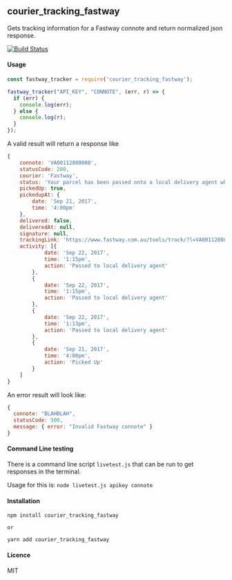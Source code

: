 ##  courier_tracking_fastway

Gets tracking information for a Fastway connote and return normalized json response.

[![Build Status](https://travis-ci.org/robzolkos/courier_tracking_fastway.svg?branch=master)](https://travis-ci.org/robzolkos/courier_tracking_fastway)

#### Usage

```javascript
const fastway_tracker = require('courier_tracking_fastway');

fastway_tracker("API_KEY", "CONNOTE", (err, r) => {
  if (err) {
    console.log(err);
  } else {
    console.log(r);
  }
});

```

A valid result will return a response like

```javascript
{
    connote: 'VA00112800000',
    statusCode: 200,
    courier: 'Fastway',
    status: 'Your parcel has been passed onto a local delivery agent who\'ll complete your delivery.',
    pickedUp: true,
    pickedupAt: {
        date: 'Sep 21, 2017',
        time: '4:00pm'
    },
    delivered: false,
    deliveredAt: null,
    signature: null,
    trackingLink: 'https://www.fastway.com.au/tools/track/?l=VA0011280000',
    activity: [{
            date: 'Sep 22, 2017',
            time: '1:15pm',
            action: 'Passed to local delivery agent'
        },
        {
            date: 'Sep 22, 2017',
            time: '1:15pm',
            action: 'Passed to local delivery agent'
        },
        {
            date: 'Sep 22, 2017',
            time: '1:13pm',
            action: 'Passed to local delivery agent'
        },
        {
            date: 'Sep 21, 2017',
            time: '4:00pm',
            action: 'Picked Up'
        }
    ]
}
```

An error result will look like:

```javascript
{
  connote: "BLAHBLAH",
  statusCode: 500,
  message: { error: "Invalid Fastway connote" }
}
```

#### Command Line testing

There is a command line script `livetest.js` that can be run to get responses in the terminal.

Usage for this is: `node livetest.js apikey connote`


#### Installation

```
npm install courier_tracking_fastway

or

yarn add courier_tracking_fastway
```

#### Licence

MIT
